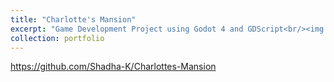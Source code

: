 ```yaml
---
title: "Charlotte's Mansion"
excerpt: "Game Development Project using Godot 4 and GDScript<br/><img src='/images/charlottes-mansion.gif'>"
collection: portfolio
---
```


<a href="https://github.com/Shadha-K/Charlottes-Mansion">https://github.com/Shadha-K/Charlottes-Mansion</a> 

